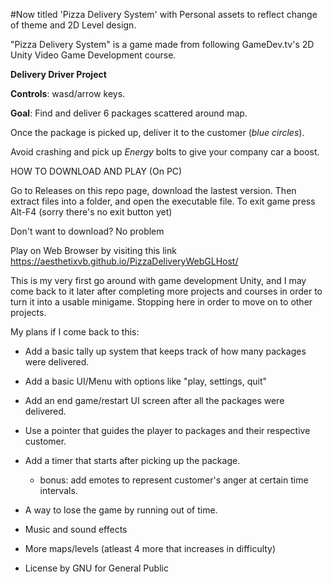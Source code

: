 #Now titled 'Pizza Delivery System' with Personal assets to reflect change of theme and 2D Level design.

"Pizza Delivery System" is a game made from following GameDev.tv's 2D Unity Video Game Development course.

**Delivery Driver Project**

**Controls**: wasd/arrow keys.

**Goal**: Find and deliver 6 packages scattered around map.

Once the package is picked up, deliver it to the customer (*blue circles*).

Avoid crashing and pick up *Energy* bolts to give your company car a boost.

HOW TO DOWNLOAD AND PLAY (On PC)

Go to Releases on this repo page, download the lastest version.
Then extract files into a folder, and open the executable file.
To exit game press Alt-F4 (sorry there's no exit button yet)

Don't want to download? No problem

Play on Web Browser by visiting this link
https://aesthetixvb.github.io/PizzaDeliveryWebGLHost/


This is my very first go around with game development Unity, and I may come back to it later after completing more projects and courses in order to turn it into a usable minigame. Stopping here in order to move on to other projects.

My plans if I come back to this:
- Add a basic tally up system that keeps track of how many packages were delivered.
- Add a basic UI/Menu with options like "play, settings, quit"
- Add an end game/restart UI screen after all the packages were delivered.
- Use a pointer that guides the player to packages and their respective customer.
- Add a timer that starts after picking up the package.
   - bonus: add emotes to represent customer's anger at certain time intervals.
- A way to lose the game by running out of time.
- Music and sound effects
- More maps/levels (atleast 4 more that increases in difficulty)

- License by GNU for General Public
